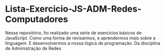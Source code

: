 # Lista-Exercicio-JS-ADM-Redes-Computadores
Nesse repositório, foi realizado uma série de exercícios básicos de JavaScript. Como uma forma de revisarmos, e aprendermos mais sobre a linguagem. E desenvolvermos a nossa lógica de programação. Da disciplina de Administração de Redes
